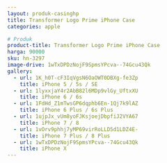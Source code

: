 ```yaml
---
layout: produk-casinghp
title: Transformer Logo Prime iPhone Case
categories: apple

# Produk
product-title: Transformer Logo Prime iPhone Case
harga: 90000
sku: hn-3297
image-drive: 1wTxDPDzNojF9SpmsYPcva--74Gcu43Qk
gallery:
  - url: 1K_h0T-cF3IqVgsN6OaOWT0DBXg-fe3Zp
    title: iPhone 5 / 5s / SE
  - url: 1lyxxjaY4r2AbB82l6MDp9vlGy_UftxXU
    title: iPhone 6 / 6s
  - url: 1FdHd_Z1mTwsGP6dqphb6En-1Qj7k9lAZ
    title: iPhone 6 Plus / 6s Plus
  - url: 1ujpJx_vUm8yoFJKsjoejDbpfiJ2VYA67
    title: iPhone 7 / 8
  - url: 1vOrv9phhj7yMP69virRoLLD5d1LDZ4E-
    title: iPhone 7 Plus / 8 Plus
  - url: 1wTxDPDzNojF9SpmsYPcva--74Gcu43Qk
    title: iPhone X
---
```


